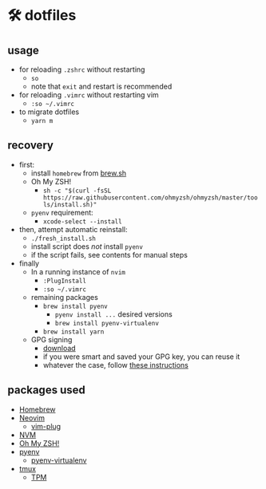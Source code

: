 # 🛠 dotfiles

## usage

- for reloading `.zshrc` without restarting
  - `so`
  - note that `exit` and restart is recommended
- for reloading `.vimrc` without restarting vim
  - `:so ~/.vimrc`
- to migrate dotfiles
  - `yarn m`

## recovery

- first:
  - install `homebrew` from [brew.sh](https://brew.sh)
  - Oh My ZSH!
    - `sh -c "$(curl -fsSL https://raw.githubusercontent.com/ohmyzsh/ohmyzsh/master/tools/install.sh)"`
  - `pyenv` requirement:
    - `xcode-select --install`
- then, attempt automatic reinstall:
  - `./fresh_install.sh`
  - install script does _not_ install `pyenv`
  - if the script fails, see contents for manual steps
- finally
  - In a running instance of `nvim`
    - `:PlugInstall`
    - `:so ~/.vimrc`
  - remaining packages
    - `brew install pyenv`
      - `pyenv install ...` desired versions
      - `brew install pyenv-virtualenv`
    - `brew install yarn`
  - GPG signing
    - [download](https://gpgtools.org/)
    - if you were smart and saved your GPG key, you can reuse it
    - whatever the case, follow [these instructions](https://help.github.com/en/articles/managing-commit-signature-verification)

## packages used

- [Homebrew](https://brew.sh)
- [Neovim](https://neovim.io/)
  - [vim-plug](https://github.com/junegunn/vim-plug)
- [NVM](https://github.com/nvm-sh/nvm)
- [Oh My ZSH!](https://ohmyz.sh/)
- [pyenv](https://github.com/pyenv/pyenv)
  - [pyenv-virtualenv](https://github.com/pyenv/pyenv-virtualenv)
- [tmux](https://github.com/tmux/tmux/)
  - [TPM](https://github.com/tmux-plugins/tpm)
